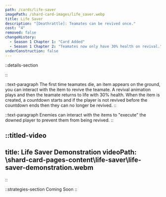 ```yaml
---
path: /cards/life-saver
imagePath: /shard-card-images/life_saver.webp
title: Life Saver
description: "[Deathrattle]: Teamates can be revived once."
cost: "4"
removed: false
changeHistory:
  - Season 1 Chapter 1: "Card Added"
  - Season 1 Chapter 2: "Teamates now only have 30% health on revival."
underConstruction: false
---
```


::details-section

::

::text-paragraph
The first time teamates die, an item appears on the ground, you can interact with the item to revive the teamate. A revival animation plays and then the teamate returns to life with 30% health. When the item is created, a countdown starts and if the player is not revived before the countdown ends then they can no longer be revived.
::

::text-paragraph
Enemies can interact with the items to "execute" the downed player to prevent them from being revived.
::

::titled-video
---
title: Life Saver Demonstration
videoPath: \shard-card-pages-content\life-saver\life-saver-demonstration.webm
---
::

::strategies-section
Coming Soon
::
